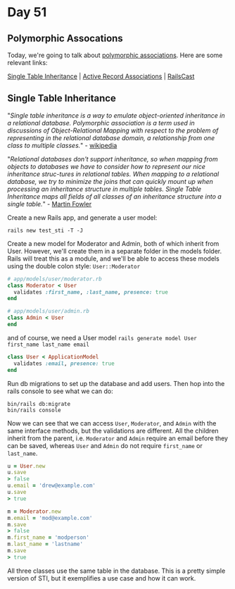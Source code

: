 # Day 51  
  
## Polymorphic Assocations  
   
Today, we're going to talk about [polymorphic associations](https://en.wikipedia.org/wiki/Polymorphic_association). Here are some relevant links:  
  
[Single Table Inheritance](https://en.wikipedia.org/wiki/Single_Table_Inheritance) | [Active Record Associations](https://guides.rubyonrails.org/association_basics.html#polymorphic-associations) | [RailsCast](http://railscasts.com/episodes/154-polymorphic-association)    
  
## Single Table Inheritance  
  
"_Single table inheritance is a way to emulate object-oriented inheritance in a relational database. Polymorphic association is a term used in discussions of Object-Relational Mapping with respect to the problem of representing in the relational database domain, a relationship from one class to multiple classes._" - [wikipedia](https://en.wikipedia.org/wiki/Single_Table_Inheritance)  
  
"_Relational databases don't support inheritance, so when mapping from objects to databases we have to consider how to represent our nice inheritance struc-tures in relational tables. When mapping to a relational database, we try to minimize the joins that can quickly mount up when processing an inheritance structure in multiple tables. Single Table Inheritance maps all fields of all classes of an inheritance structure into a single table._" - [Martin Fowler](https://www.martinfowler.com/eaaCatalog/singleTableInheritance.html)  
  
Create a new Rails app, and generate a user model: 

```
rails new test_sti -T -J 

```

Create a new model for Moderator and Admin, both of which inherit from User. However, we'll create them in a separate folder in the models folder. Rails will treat this as a module, and we'll be able to access these models using the double colon style: `User::Moderator`  
  
```ruby
# app/models/user/moderator.rb
class Moderator < User
  validates :first_name, :last_name, presence: true
end
```

```ruby
# app/models/user/admin.rb
class Admin < User
end
```

and of course, we need a User model `rails generate model User first_name last_name email`
```ruby
class User < ApplicationModel
  validates :email, presence: true
end
```

Run db migrations to set up the database and add users. Then hop into the rails console to see what we can do:

```
bin/rails db:migrate
bin/rails console
```

Now we can see that we can access `User`, `Moderator`, and `Admin` with the same interface methods, but the validations are different. All the children inherit from the parent, i.e. `Moderator` and `Admin` require an email before they can be saved, whereas `User` and `Admin` do not require `first_name` or `last_name`.  
  
```ruby
u = User.new
u.save
> false
u.email = 'drew@example.com'
u.save
> true

m = Moderator.new
m.email = 'mod@example.com'
m.save
> false
m.first_name = 'modperson'
m.last_name = 'lastname'
m.save
> true
```

All three classes use the same table in the database. This is a pretty simple version of STI, but it exemplifies a use case and how it can work.  
